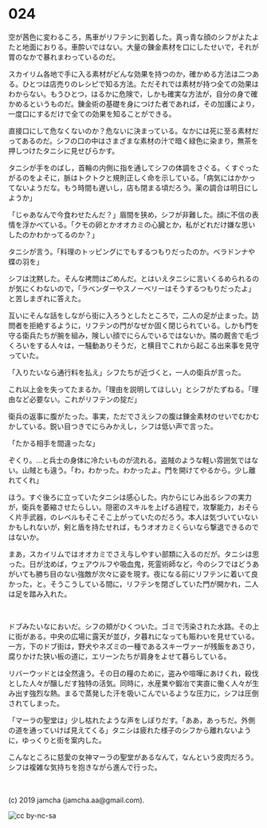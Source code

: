 

# 024

空が茜色に変わるころ，馬車がリフテンに到着した。真っ青な顔のシフがよたよたと地面におりる。車酔いではない。大量の錬金素材を口にしたせいで，それが胃のなかで暴れまわっているのだ。

スカイリム各地で手に入る素材がどんな効果を持つのか，確かめる方法は二つある。ひとつは店売りのレシピで知る方法。ただそれでは素材が持つ全ての効果はわからない。もうひとつ，はるかに危険で，しかも確実な方法が，自分の身で確かめるというものだ。錬金術の基礎を身につけた者であれば，その加護により，一度口にするだけで全ての効果を知ることができる。

直接口にして危なくないのか？危ないに決まっている。なかには死に至る素材だってあるのだ。シフの口の中はさまざまな素材の汁で暗く緑色に染まり，無茶を押しつけたタニシに見せびらかす。

タニシが手をのばし，首輪の内側に指を通してシフの体調をさぐる。くすぐったがるのをよそに，脈はトクトクと規則正しく命を示している。「病気にはかかってないようだな。もう時間も遅いし，店も閉まる頃だろう。薬の調合は明日にしようか」

「じゃあなんで今食わせたんだ？」眉間を狭め，シフが非難した。顔に不信の表情を浮かべている。「クモの卵とかオオカミの心臓とか，私がどれだけ嫌な思いしたのかわかってるのか？」

タニシが言う。「料理のトッピングにでもするつもりだったのか。ベラドンナや蝶の羽を」

シフは沈黙した。そんな拷問はごめんだ。とはいえタニシに言いくるめられるのが気にくわないので，「ラベンダーやスノーベリーはそうするつもりだったよ」と苦しまぎれに答えた。

互いにそんな話をしながら街に入ろうとしたところで，二人の足が止まった。訪問者を拒絶するように，リフテンの門がなぜか固く閉じられている。しかも門を守る衛兵たちが腕を組み，険しい顔でにらんでいるではないか。隣の厩舎で毛づくろいをする人々は，一騒動ありそうだ，と横目でこれから起こる出来事を見守っていた。

「入りたいなら通行料を払え」シフたちが近づくと，一人の衛兵が言った。

これ以上金を失ってたまるか。「理由を説明してほしい」とシフがたずねる。「理由など必要ない。これがリフテンの掟だ」

衛兵の返事に腹がたった。事実，ただでさえシフの腹は錬金素材のせいでむかむかしている。鋭い目つきでにらみかえし，シフは低い声で言った。

「たかる相手を間違ったな」

ぞくり。…と兵士の身体に冷たいものが流れる。盗賊のような軽い雰囲気ではない。山賊とも違う。「わ，わかった。わかったよ。門を開けてやるから。少し離れてくれ」

ほう。すぐ後ろに立っていたタニシは感心した。内からにじみ出るシフの実力が，衛兵を萎縮させたらしい。隠密のスキルを上げる過程で，攻撃能力，おそらく片手武器，のレベルもそこそこ上がっていたのだろう。本人は気づいていないかもしれないが，剣と盾を持たせれば，もうオオカミくらいなら撃退できるのではないか。

まあ，スカイリムではオオカミでさえ与しやすい部類に入るのだが。タニシは思った。日が沈めば，ウェアウルフや吸血鬼，死霊術師など，今のシフではどうあがいても勝ち目のない強敵が次々に姿を現す。夜になる前にリフテンに着いて良かった，と。そうこうしている間に，リフテンを閉ざしていた門が開かれ，二人は足を踏み入れた。

<br>

ドブみたいなにおいだ。シフの頬がひくついた。ゴミで汚染された水路。その上に街がある。中央の広場に露天が並び，夕暮れになっても賑わいを見せている。一方，下のドブ街は，野犬やネズミの一種であるスキーヴァーが残飯をあさり，腐りかけた狭い板の道に，エリーンたちが肩身をよせて暮らしている。

リバーウッドとは全然違う。その日の糧のために，盗みや喧嘩にあけくれ，殺伐とした人々が醸しだす独特の活気。同時に，水産業や鍛冶で実直に働く人々が生み出す強烈な熱。まるで蒸発した汗を吸いこんでいるような圧力に，シフは圧倒されてしまった。

「マーラの聖堂は」少し枯れたような声をしぼりだす。「ああ，あっちだ。外側の道を通っていけば見えてくる」タニシは疲れた様子のシフから離れないように，ゆっくりと街を案内した。

こんなところに慈愛の女神マーラの聖堂があるなんて，なんという皮肉だろう。シフは複雑な気持ちを抱きながら進んで行った。

<br>
<br>
(c) 2019 jamcha (jamcha.aa@gmail.com).

![cc by-nc-sa](https://i.creativecommons.org/l/by-nc-sa/4.0/88x31.png)

